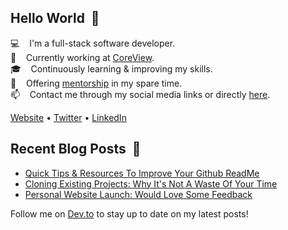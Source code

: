 ## Hello World &nbsp;:wave:

:computer: &nbsp;&nbsp; I'm a full-stack software developer.<br/>
:briefcase: &nbsp;&nbsp; Currently working at [CoreView](https://coreview.com).<br/>
:mortar_board: &nbsp;&nbsp; Continuously learning & improving my skills.<br/>
:school: &nbsp;&nbsp; Offering [mentorship](https://michaelgee.com/mentorship) in my spare time.<br/>
:mailbox: &nbsp;&nbsp; Contact me through my social media links or directly [here](https://michaelgee.com/contact).<br/>

[Website](https://michaelgee.com) • [Twitter](https://twitter.com/michaelgee7) • [LinkedIn](https://www.linkedin.com/in/michael-gee)

## Recent Blog Posts &nbsp;:closed_book:

<!-- BLOG-POST-LIST:START -->
- [Quick Tips & Resources To Improve Your Github ReadMe](https://dev.to/michaelgee22/quick-tips-resources-to-improve-your-github-readme-11le)
- [Cloning Existing Projects: Why It's Not A Waste Of Your Time](https://dev.to/michaelgee22/cloning-existing-projects-why-it-s-not-a-waste-of-your-time-5he3)
- [Personal Website Launch: Would Love Some Feedback](https://dev.to/michaelgee22/personal-website-launch-would-love-some-feedback-2348)
<!-- BLOG-POST-LIST:END -->

Follow me on [Dev.to](https://dev.to/michaelgee22) to stay up to date on my latest posts!
